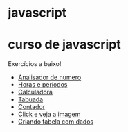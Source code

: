 # javascript
<h1>curso de javascript</h1>

<p>Exercícios a baixo!</p>
<ul> 
    <li>
    <a href="https://renan600.github.io/javascript/exercicio001/index.html" target="_blank" rel="external" >Analisador de numero</a>
    </li>
    <li>
    <a href="https://renan600.github.io/javascript/exercicio002/index.html" target="_blank" rel="external" >Horas e períodos</a>
    </li>
    <li>
    <a href="https://renan600.github.io/javascript/exercicio003/index.html" target="_blank" rel="external" >Calculadora</a>
    </li>
    <li>
    <a href="https://renan600.github.io/javascript/exercicio004/index.html" target="_blank" rel="external" >Tabuada</a>
    </li>
    <li>
    <a href="https://renan600.github.io/javascript/exercicio005/index.html" target="_blank" rel="external" >Contador</a>
    </li>
    <li>
    <a href="https://renan600.github.io/javascript/exercicio006/index.html" target="_blank" rel="external" >Click e veja a imagem</a>
    </li>
    <li>
    <a href="https://renan600.github.io/javascript/exercicio007/index.html" target="_blank" rel="external" >Criando tabela com dados</a>
    </li>
</ul>